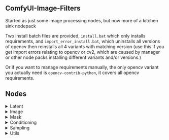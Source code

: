 ## ComfyUI-Image-Filters

Started as just some image processing nodes, but now more of a kitchen sink nodepack

Two install batch files are provided, `install.bat` which only installs requirements, and `import_error_install.bat`, which uninstalls all versions of opencv then reinstalls all 4 variants with matching version (use this if you get import errors relating to opencv or cv2, which are caused by manager or other node packs installing different variants and/or versions.)

Or if you want to manage requirements manually, the only opencv variant you actually need is `opencv-contrib-python`, it covers all opencv requirements.

## Nodes

<details><summary>Latent</summary>

### AdaIN Latent

Normalizes latents to the mean and std dev of a reference input. Useful for getting rid of color shift from high denoise strength, or matching color to a reference in general.

### AdaIN Filter Latent

Same as AdaIN Latent, but with a spatial filter instead of the full frame, works like a latent color match.

### Batch Normalize Latent

Normalizes each frame in a batch to the overall mean and std dev, good for removing overall brightness flickering.

### Clamp Outliers

Clamps latents that are more than n standard deviations away from the mean. Could help with fireflies or stray noise that disrupt the VAE decode.

### Upscale Hunyuan3Dv2 Latent By

Nearest Neighbor upscaling for Hy3D latents, might be useful for hires fix.

### Latent Normalize/Shuffle

Can help break up residual image information in inversion noise.

### RandnLikeLatent

Create random noise in the same shape as the input latent, works with any latent. Useful for noise injection or other times when you just want to control noise manually.

### Offset Latent Image

Create an empty latent image with custom values, for offset noise with per-channel control. Can be combined with Latent Stats to get channel values.

### Sharpen Filter (Latent)

Increases local contrast between latent "pixels" with an image sharpening filter.

</details>

<details><summary>Image</summary>

### AdaIN Image

Normalizes images to the mean and std dev of a reference input. Useful for getting rid of color shift from high denoise strength, or matching color to a reference in general.

### Batch Align (RAFT)

Use RAFT motion vectors to warp align images

### Batch Average Image

Returns the single average image of a batch.

### Batch Normalize Image

Normalizes each frame in a batch to the overall mean and std dev, good for removing overall brightness flickering.

### BetterFilmGrain

Yet another film grain node, but this one looks better (realistic grain structure, no pixel-perfect RGB glitter, natural luminance/intensity response) and is 10x faster than the next best option (ProPostFilmGrain).

### Bilateral Filter Image

Applies a bilateral filter, can be used to remove noise or high frequency details while preserving edges

### Blur Image (Fast)

Blurs images using opencv gaussian blur, which is >100x faster than comfy image blur. Supports larger blur radius, and separate x/y controls.

### Clamp Image

Clamps image values outside of blackpoint/whitepoint range

### Color Match Image

Match image color to reference image, using overall mean or blurred image (frequency separation)

### Convert Normals

Translate between different normal map color spaces, with optional normalization fix and black region fix.

### Depth to Normals

Converts depthmap to normal map

### Difference Checker

Absolute value of the difference between inputs, with a multiplier to boost dark values for easier viewing. Alternative to the vanilla merge difference node, which is only subtraction without the abs()

### Enhance Detail

Increase or decrease details in an image or batch of images using a guided filter (as opposed to the typical gaussian blur used by most sharpening filters)

### Exposure Adjust

Linear exposure adjustment in f-stops, with optional tonemap.

### Frequency Separate/Combine

For manual frequency separation workflows

### Game of Life

Runs the Game of Life simulation with optional mask input for starting condition

### Guided Filter Image

Use a guided filter to blur an image or mask based on RGB color similarity. Works best with a strong color separation between FG and BG.

### Image Constant Color (RGB/HSV)

Create images of any solid color, from either RGB or HSV values

### Image Matting

Takes an image and trimap/mask, and refines the matte edges with [closed-form matting](https://github.com/pymatting/pymatting). Optionally extracts the foreground and background colors as well. Good for cleaning up SAM segments or hand drawn masks.

### Keyer

Basic image keyer with luma/sat/channel/greenscreen/etc options

### Median Filter Image

Applies a median filter to remove high frequency information from images, useful for frequency separation workflows

### Normal Map (Simple)

Simple high-frequency normal map from Scharr operator

### Relight (Simple)

Basic dot product (Lambertian) relighting from a normal map

### Remap Range

Fits the color range of an image to a new blackpoint and whitepoint (clamped)

### Restore Detail

Transfers details from one image to another using frequency separation. Useful for restoring the lost details from IC-Light or other img2img workflows. Has options for add/subtract method (fewer artifacts, but mostly ignores highlights) or divide/multiply (more natural but can create artifacts in areas that go from dark to bright), and either gaussian blur or guided filter (prevents oversharpened edges)

### Shuffle Channels

Move channels around at will.

### Tonemap / UnTonemap

Apply or remove a log + contrast curve tonemap

Apply tonemap:
```
power = 1.7
SLog3R = clamp((log10((r + 0.01)/0.19) * 261.5 + 420) / 1023, 0, 1)
SLog3G = clamp((log10((g + 0.01)/0.19) * 261.5 + 420) / 1023, 0, 1)
SLog3B = clamp((log10((b + 0.01)/0.19) * 261.5 + 420) / 1023, 0, 1)

r = r > 0.06 ? pow(1 / (1 + (1 / pow(SLog3R / (1 - SLog3R), power))), power) : r
g = g > 0.06 ? pow(1 / (1 + (1 / pow(SLog3G / (1 - SLog3G), power))), power) : g
b = b > 0.06 ? pow(1 / (1 + (1 / pow(SLog3B / (1 - SLog3B), power))), power) : b
```

Remove tonemap:
```
power = 1.7
SR = 1 / (1 + pow((-1/pow(r, 1/power)) * (pow(r, 1/power) - 1), 1/power))
SG = 1 / (1 + pow((-1/pow(g, 1/power)) * (pow(g, 1/power) - 1), 1/power))
SB = 1 / (1 + pow((-1/pow(b, 1/power)) * (pow(b, 1/power) - 1), 1/power))

r = r > 0.06 ? pow(10, (SR * 1023 - 420)/261.5) * 0.19 - 0.01 : r
g = g > 0.06 ? pow(10, (SG * 1023 - 420)/261.5) * 0.19 - 0.01 : g
b = b > 0.06 ? pow(10, (SB * 1023 - 420)/261.5) * 0.19 - 0.01 : b
```

### JitterImage, UnJitterImage, BatchAverageUnJittered

For supersampling/antialiasing workflows.

### Extract N Frames, Merge Frames By Index

For processing a smaller number of frames evenly distributed across a larger batch/video, then merging them back into the full batch

</details>

<details><summary>Mask</summary>

### Blur Mask (Fast)

Same as Blur Image (Fast) but for masks instead of images.

### Dilate/Erode Mask

Dilate or erode masks, with either a box or circle filter.

### Mask Clean

Clean up holes and near-solid areas in a matte.

### Pack Video Mask

Compresses the frames of a video mask to match video VAE latent frames, to work around comfyui's naive temporal resizing of masks.

</details>

<details><summary>Conditioning</summary>

### Conditioning Subtract

Takes the difference of two text conditions, can have interesting effects that are different from negative prompts.

### Inpaint Condition Encode/Apply

Separates the VAE encode from the conditioning so you don't have to re-encode latents every time you change a prompt.

### IP2P Conditioning Advanced

Separates the VAE encode from the conditioning so you don't have to re-encode latents every time you change a prompt.

</details>

<details><summary>Sampling</summary>

### Custom Noise

Use any latent as the noise for SamplerCustomAdvanced.

</details>

<details><summary>Utils</summary>

### Latent Stats

Get/print some stats about the latents (dimensions, and per-channel mean, std dev, min, and max)

### Model Test

Debugging node for examining model structure

### Print Sigmas

Prints the noise schedule sigma values to see what a scheduler is doing

### Visualize Latents

Shows the latent channels as a grid image

</details>
